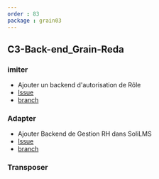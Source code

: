 ```yaml
---
order : 83
package : grain03
---
```


## C3-Back-end_Grain-Reda

### imiter

- Ajouter un backend d'autorisation de Rôle
- [Issue](https://github.com/labs-web/prototype/issues/197)
- [branch](https://github.com/labs-web/prototype/tree/197-autorisation_gestion-roles-backend)

### Adapter

- Ajouter Backend de Gestion RH dans SoliLMS
- [Issue]()
- [branch]()

### Transposer